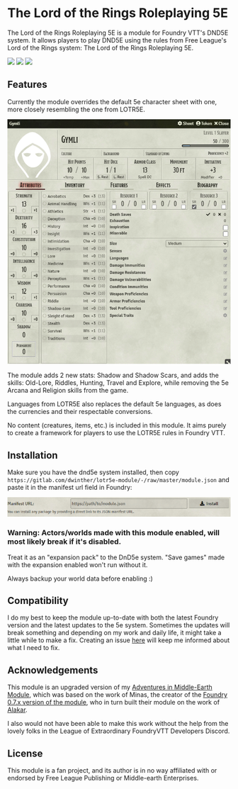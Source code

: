 # The Lord of the Rings Roleplaying 5E
The Lord of the Rings Roleplaying 5E is a module for Foundry VTT's DND5E system. It allows players to play DND5E using the rules from Free League's Lord of the Rings system: The Lord of the Rings Roleplaying 5E.

<img src="https://img.shields.io/endpoint?url=https://foundryshields.com/version?url=https://gitlab.com/dwinther/lotr5e-module/-/raw/master/module.json">
<img src="https://img.shields.io/endpoint?url=https://foundryshields.com/system?url=https://gitlab.com/dwinther/lotr5e-module/-/raw/master/module.json">
<a href="https://ko-fi.com/dwinther"><img src="https://img.shields.io/badge/Buy%20me%20a%20coffee%3F-875a3b"></a>


## Features
Currently the module overrides the default 5e character sheet with one, more closely resembling the one from LOTR5E.

![sheet](sheet.png)

The module adds 2 new stats: Shadow and Shadow Scars, and adds the skills: Old-Lore, Riddles, Hunting, Travel and Explore, while removing the 5e Arcana and Religion skills from the game.

Languages from LOTR5E also replaces the default 5e languages, as does the currencies and their respectable conversions.

No content (creatures, items, etc.) is included in this module. It aims purely to create a framework for players to use the LOTR5E rules in Foundry VTT.

## Installation
Make sure you have the dnd5e system installed, then copy ```https://gitlab.com/dwinther/lotr5e-module/-/raw/master/module.json``` and paste it in the manifest url field in Foundry:

![install](install.png)

### **Warning**: Actors/worlds made with this module enabled, will most likely break if it's disabled.

Treat it as an "expansion pack" to the DnD5e system. "Save games" made with the expansion enabled won't run without it.

Always backup your world data before enabling :)

## Compatibility

I do my best to keep the module up-to-date with both the latest Foundry version and the latest updates to the 5e system. Sometimes the updates will break something and depending on my work and daily life, it might take a little while to make a fix. Creating an issue [here](https://gitlab.com/dwinther/lotr5e-module/-/issues) will keep me informed about what I need to fix.

## Acknowledgements

This module is an upgraded version of my [Adventures in Middle-Earth Module](https://gitlab.com/dwinther/aime-module), which was based on the work of Minas, the creator of the [Foundry 0.7.x version of the module](https://gitlab.com/miketremp/aime-module), who in turn built their module on the work of [Alakar](https://gitlab.com/alakar1/aime-module).

I also would not have been able to make this work without the help from the lovely folks in the League of Extraordinary FoundryVTT Developers Discord.

## License

This module is a fan project, and its author is in no way affiliated with or endorsed by Free League Publishing or Middle-earth Enterprises.